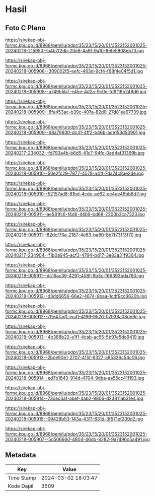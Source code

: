 # Hasil

## Foto C Plano

https://sirekap-obj-formc.kpu.go.id/8968/pemilu/pdpr/35/23/15/20/01/3523152001025-20240216-215950--b4b7f2db-20e8-4a9f-9a10-8efe5808eb73.jpg

https://sirekap-obj-formc.kpu.go.id/8968/pemilu/pdpr/35/23/15/20/01/3523152001025-20240218-005908--309002f5-eefc-463d-9cf4-f68f4e04f5d1.jpg

https://sirekap-obj-formc.kpu.go.id/8968/pemilu/pdpr/35/23/15/20/01/3523152001025-20240218-005908--a749b5b7-e45e-4d2a-9c0e-fd9f18b249d6.jpg

https://sirekap-obj-formc.kpu.go.id/8968/pemilu/pdpr/35/23/15/20/01/3523152001025-20240218-005909--8fe453ac-b39c-407a-82d0-27d81ee97739.jpg

https://sirekap-obj-formc.kpu.go.id/8968/pemilu/pdpr/35/23/15/20/01/3523152001025-20240218-005909--d8a79930-dc41-4ff2-b46b-ade153d50901.jpg

https://sirekap-obj-formc.kpu.go.id/8968/pemilu/pdpr/35/23/15/20/01/3523152001025-20240217-234032--fd793a4b-b6d5-41c7-94fc-0ed4af31369b.jpg

https://sirekap-obj-formc.kpu.go.id/8968/pemilu/pdpr/35/23/15/20/01/3523152001025-20240218-005910--50e2fc29-7877-4578-a41f-7da74c8ae24e.jpg

https://sirekap-obj-formc.kpu.go.id/8968/pemilu/pdpr/35/23/15/20/01/3523152001025-20240218-005910--52157ad8-81bd-4cde-ad62-ee4ee46bb8d7.jpg

https://sirekap-obj-formc.kpu.go.id/8968/pemilu/pdpr/35/23/15/20/01/3523152001025-20240218-005911--ae581fc6-f4d6-44b9-bd68-2300b3ca7323.jpg

https://sirekap-obj-formc.kpu.go.id/8968/pemilu/pdpr/35/23/15/20/01/3523152001025-20240218-005911--82dcf70a-2187-4e63-ba60-8b7f731f3f70.jpg

https://sirekap-obj-formc.kpu.go.id/8968/pemilu/pdpr/35/23/15/20/01/3523152001025-20240217-234904--f1b0a945-acf3-4794-bd17-3e83a31f9364.jpg

https://sirekap-obj-formc.kpu.go.id/8968/pemilu/pdpr/35/23/15/20/01/3523152001025-20240218-005911--dc16ac39-4291-458f-9b3c-f66393bda760.jpg

https://sirekap-obj-formc.kpu.go.id/8968/pemilu/pdpr/35/23/15/20/01/3523152001025-20240218-005912--d3dd6656-66e2-4674-9baa-1cdf9cc6620b.jpg

https://sirekap-obj-formc.kpu.go.id/8968/pemilu/pdpr/35/23/15/20/01/3523152001025-20240218-005912--79e47ad1-ecd1-4196-952d-07938a08de6e.jpg

https://sirekap-obj-formc.kpu.go.id/8968/pemilu/pdpr/35/23/15/20/01/3523152001025-20240218-005913--4b388b22-e1f1-4cab-ac55-5b97e5de9419.jpg

https://sirekap-obj-formc.kpu.go.id/8968/pemilu/pdpr/35/23/15/20/01/3523152001025-20240218-005913--2bce90e1-2707-415f-9327-a85336c54c06.jpg

https://sirekap-obj-formc.kpu.go.id/8968/pemilu/pdpr/35/23/15/20/01/3523152001025-20240218-005914--ed7b1843-914d-4704-9dba-aa55cc41f193.jpg

https://sirekap-obj-formc.kpu.go.id/8968/pemilu/pdpr/35/23/15/20/01/3523152001025-20240218-005914--73cec3a1-abef-4ab2-9806-d23811ab31e4.jpg

https://sirekap-obj-formc.kpu.go.id/8968/pemilu/pdpr/35/23/15/20/01/3523152001025-20240218-005915--09428b53-143a-4311-831d-3f571ef239d2.jpg

https://sirekap-obj-formc.kpu.go.id/8968/pemilu/pdpr/35/23/15/20/01/3523152001025-20240218-005907--5d506660-4804-46db-8282-9a7496d5a491.jpg


## Metadata

| Key        | Value               |
| ---------- | ------------------- |
| Time Stamp | 2024-03-02 18:03:47 |
| Kode Dapil | 3509                |



